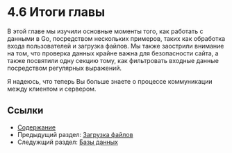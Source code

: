 # 4.6 Итоги главы

В этой главе мы изучили основные моменты того, как работать с данными в Go, посредством нескольких примеров, таких как обработка входа пользователей и загрузка файлов. Мы также заострили внимание на том, что проверка данных крайне важна для безопасности сайта, а также посвятили одну секцию тому, как фильтровать входные данные посредством регулярных выражений.

Я надеюсь, что теперь Вы больше знаете о процессе коммуникации между клиентом и сервером.

## Ссылки

- [Содержание](preface.md)
- Предыдущий раздел: [Загрузка файлов](04.5.md)
- Следужщий раздел: [Базы данных](05.0.md)
